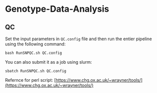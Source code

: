 # Genotype-Data-Analysis

## QC
Set the input parameters in `QC.config` file and then run the entier pipeline using the following command:

`
bash RunSNPQC.sh QC.config
`

You can also submit it as a job using slurm:

`
sbatch RunSNPQC.sh QC.config
`

Refernce for perl script: [https://www.chg.ox.ac.uk/~wrayner/tools/](https://www.chg.ox.ac.uk/~wrayner/tools/)
